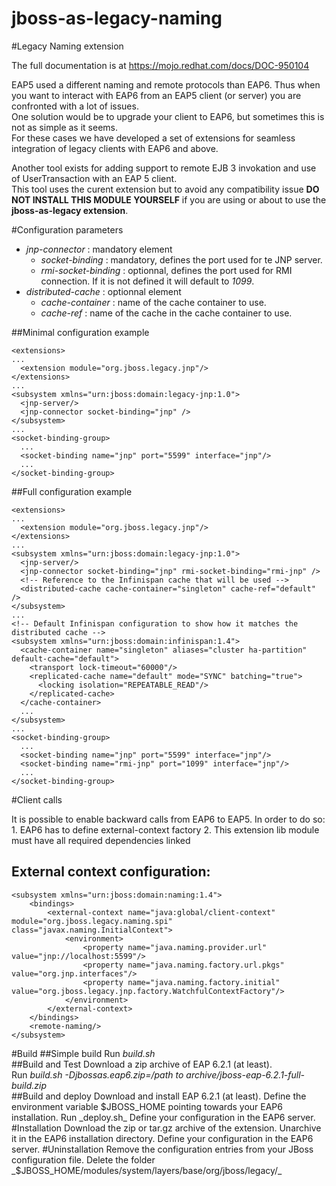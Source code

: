 jboss-as-legacy-naming
======================

#Legacy Naming extension

The full documentation is at https://mojo.redhat.com/docs/DOC-950104

EAP5 used a different naming and remote protocols than EAP6. 
Thus when you want to interact with EAP6 from an EAP5 client (or server) you are confronted with a lot of issues.  
One solution would be to upgrade your client to EAP6, but sometimes this is not as simple as it seems.  
For these cases we have developed a set of extensions for seamless integration of legacy clients with EAP6 and above.  
<!--This extension is there to facilitate the migration from EAP 5 to EAP6, as such it is supported only as long as EAP 5 support last.  
_Being a migration tool there won't be any backport, only the latest greatest version (so no backports) is supported within the same lifecycle as EAP 5.3_.-->

Another tool exists for adding support to remote EJB 3 invokation and use of UserTransaction with an EAP 5 client.  
This tool uses the curent extension but to avoid any compatibility issue **DO NOT INSTALL THIS MODULE YOURSELF** if you are using or about to use the 
**jboss-as-legacy extension**.

#Configuration parameters
 - *jnp-connector* : mandatory element
    - _socket-binding_ : mandatory, defines the port used for te JNP server.
    - _rmi-socket-binding_ : optionnal, defines the port used for RMI connection. If it is not defined it will default to *1099*.
 - *distributed-cache* : optionnal element
    - _cache-container_ : name of the cache container to use.
    - _cache-ref_ : name of the cache in the cache container to use.

##Minimal configuration example

    <extensions>  
    ...  
      <extension module="org.jboss.legacy.jnp"/>  
    </extensions>  
    ...  
    <subsystem xmlns="urn:jboss:domain:legacy-jnp:1.0">  
      <jnp-server/>  
      <jnp-connector socket-binding="jnp" />
    </subsystem>    
    ...  
    <socket-binding-group>  
      ...  
      <socket-binding name="jnp" port="5599" interface="jnp"/>  
      ...  
    </socket-binding-group> 

##Full configuration example

    <extensions>  
    ...  
      <extension module="org.jboss.legacy.jnp"/>  
    </extensions>  
    ...  
    <subsystem xmlns="urn:jboss:domain:legacy-jnp:1.0">  
      <jnp-server/>  
      <jnp-connector socket-binding="jnp" rmi-socket-binding="rmi-jnp" />
      <!-- Reference to the Infinispan cache that will be used -->
      <distributed-cache cache-container="singleton" cache-ref="default" />  
    </subsystem>
    ...
    <!-- Default Infinispan configuration to show how it matches the distributed cache -->  
    <subsystem xmlns="urn:jboss:domain:infinispan:1.4">  
      <cache-container name="singleton" aliases="cluster ha-partition" default-cache="default">  
        <transport lock-timeout="60000"/>  
        <replicated-cache name="default" mode="SYNC" batching="true">  
          <locking isolation="REPEATABLE_READ"/>  
        </replicated-cache>  
      </cache-container>  
      ...  
    </subsystem>  
    ...  
    <socket-binding-group>  
      ...  
      <socket-binding name="jnp" port="5599" interface="jnp"/>  
      <socket-binding name="rmi-jnp" port="1099" interface="jnp"/>  
      ...  
    </socket-binding-group> 

#Client calls

It is possible to enable backward calls from EAP6 to EAP5. In order to do so:
    1. EAP6 has to define external-context factory
    2. This extension lib module must have all required dependencies linked
    
## External context configuration:
    <subsystem xmlns="urn:jboss:domain:naming:1.4">
        <bindings>
            <external-context name="java:global/client-context" module="org.jboss.legacy.naming.spi" class="javax.naming.InitialContext">
                <environment>
                    <property name="java.naming.provider.url" value="jnp://localhost:5599"/>
                    <property name="java.naming.factory.url.pkgs" value="org.jnp.interfaces"/>
                    <property name="java.naming.factory.initial" value="org.jboss.legacy.jnp.factory.WatchfulContextFactory"/>
                </environment>
            </external-context>
        </bindings>
        <remote-naming/>
    </subsystem>

#Build
##Simple build
Run _build.sh_  
##Build and Test
Download a zip archive of EAP 6.2.1 (at least).   
Run _build.sh -Djbossas.eap6.zip=/path to archive/jboss-eap-6.2.1-full-build.zip_  
##Build and deploy
Download and install EAP 6.2.1 (at least). 
Define the environment variable $JBOSS_HOME pointing towards your EAP6 installation.  
Run _deploy.sh_   
Define your configuration in the EAP6 server. 
#Installation
Download the zip or tar.gz archive of the extension.  
Unarchive it in the EAP6 installation directory.  
Define your configuration in the EAP6 server. 
#Uninstallation
Remove the configuration entries from your JBoss configuration file.  
Delete the folder _$JBOSS_HOME/modules/system/layers/base/org/jboss/legacy/_
